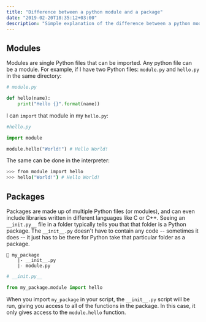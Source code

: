 ```yaml
---
title: "Difference between a python module and a package"
date: "2019-02-20T18:35:12+03:00"
description: "Simple explanation of the difference between a python module and a package"
---
```


## Modules

Modules are single Python files that can be imported. Any python file can be a module. For example, if I have two Python files: `module.py` and `hello.py` in the same directory:

```python
# module.py

def hello(name):
    print("Hello {}".format(name))
```

I can `import` that module in my `hello.py`:

```python
#hello.py

import module

module.hello("World!") # Hello World!
```

The same can be done in the interpreter:

```bash
>>> from module import hello
>>> hello("World!") # Hello World!
```

## Packages

Packages are made up of multiple Python files (or modules), and can even include libraries written in different languages like C or C++. Seeing an `__init.py__` file in a folder typically tells you that that folder is a Python package. The `__init__.py` doesn't have to contain any code -- sometimes it does -- it just has to be there for Python take that particular folder as a package.

```
📁 my_package
    |- __init__.py
    |- module.py
```

```python
# __init.py__

from my_package.module import hello
```

When you import `my_package` in your script, the `__init__.py` script will be run, giving you access to all of the functions in the package. In this case, it only gives access to the `module.hello` function.
